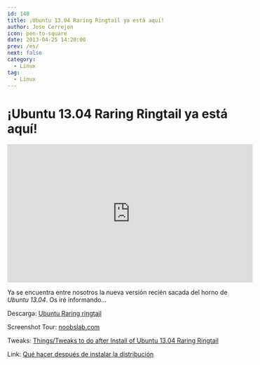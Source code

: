 ```yaml
---
id: 140
title: ¡Ubuntu 13.04 Raring Ringtail ya está aquí!
author: Jose Cerrejon
icon: pen-to-square
date: 2013-04-25 14:20:00
prev: /es/
next: false
category:
  - Linux
tag:
  - Linux
---
```


# ¡Ubuntu 13.04 Raring Ringtail ya está aquí!

<iframe width="560" height="315" src="http://www.youtube.com/embed/fH2VHiIW_dE" frameborder="0" allowfullscreen></iframe>

Ya se encuentra entre nosotros la nueva versión recién sacada del horno de *Ubuntu 13.04*. Os iré informando...

Descarga: [Ubuntu Raring ringtail](http://www.ubuntu.com/download/desktop)

Screenshot Tour: [noobslab.com](http://www.noobslab.com/2013/04/ubuntu-1304-raring-ringtail-finally.html)

Tweaks: [Things/Tweaks to do after Install of Ubuntu 13.04 Raring Ringtail](http://www.noobslab.com/2013/04/tweaksthings-to-do-after-install-of.html)

Link: [Qué hacer después de instalar la distribución](http://glatelier.wordpress.com/2013/04/27/despues-de-instalar-ubuntu-raring-ringtail-13-04/)